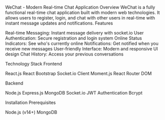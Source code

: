 WeChat - Modern Real-time Chat Application
Overview
WeChat is a fully functional real-time chat application built with modern web technologies. It allows users to register, login, and chat with other users in real-time with instant message updates and notifications.
Features

Real-time Messaging: Instant message delivery with socket.io
User Authentication: Secure registration and login system
Online Status Indicators: See who's currently online
Notifications: Get notified when you receive new messages
User-friendly Interface: Modern and responsive UI design
Chat History: Access your previous conversations

Technology Stack
Frontend

React.js
React Bootstrap
Socket.io Client
Moment.js
React Router DOM

Backend

Node.js
Express.js
MongoDB
Socket.io
JWT Authentication
Bcrypt

Installation
Prerequisites

Node.js (v14+)
MongoDB